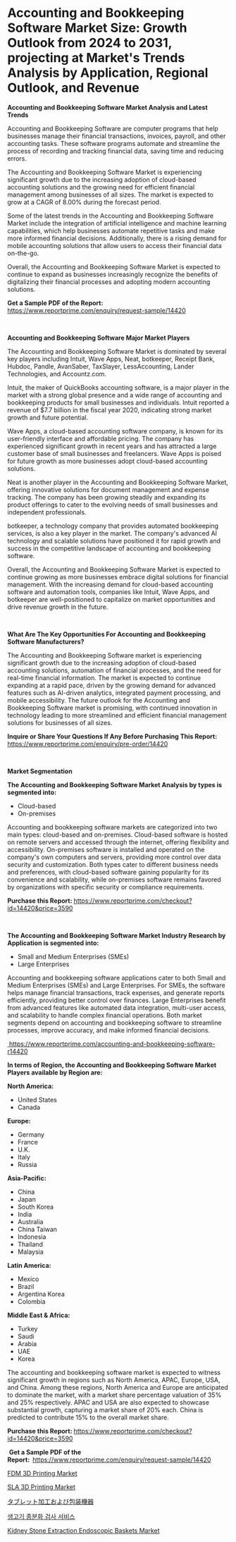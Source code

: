 <p><h1>Accounting and Bookkeeping Software Market Size: Growth Outlook from 2024 to 2031, projecting at Market's Trends Analysis by Application, Regional Outlook, and Revenue</h1></p><p><strong>Accounting and Bookkeeping Software Market Analysis and Latest Trends</strong></p>
<p><p>Accounting and Bookkeeping Software are computer programs that help businesses manage their financial transactions, invoices, payroll, and other accounting tasks. These software programs automate and streamline the process of recording and tracking financial data, saving time and reducing errors.</p><p>The Accounting and Bookkeeping Software Market is experiencing significant growth due to the increasing adoption of cloud-based accounting solutions and the growing need for efficient financial management among businesses of all sizes. The market is expected to grow at a CAGR of 8.00% during the forecast period.</p><p>Some of the latest trends in the Accounting and Bookkeeping Software Market include the integration of artificial intelligence and machine learning capabilities, which help businesses automate repetitive tasks and make more informed financial decisions. Additionally, there is a rising demand for mobile accounting solutions that allow users to access their financial data on-the-go.</p><p>Overall, the Accounting and Bookkeeping Software Market is expected to continue to expand as businesses increasingly recognize the benefits of digitalizing their financial processes and adopting modern accounting solutions.</p></p>
<p><strong>Get a Sample PDF of the Report:&nbsp;</strong> <a href="https://www.reportprime.com/enquiry/request-sample/14420">https://www.reportprime.com/enquiry/request-sample/14420</a></p>
<p>&nbsp;</p>
<p><strong>Accounting and Bookkeeping Software Major Market Players</strong></p>
<p><p>The Accounting and Bookkeeping Software Market is dominated by several key players including Intuit, Wave Apps, Neat, botkeeper, Receipt Bank, Hubdoc, Pandle, AvanSaber, TaxSlayer, LessAccounting, Lander Technologies, and Accountz.com. </p><p>Intuit, the maker of QuickBooks accounting software, is a major player in the market with a strong global presence and a wide range of accounting and bookkeeping products for small businesses and individuals. Intuit reported a revenue of $7.7 billion in the fiscal year 2020, indicating strong market growth and future potential.</p><p>Wave Apps, a cloud-based accounting software company, is known for its user-friendly interface and affordable pricing. The company has experienced significant growth in recent years and has attracted a large customer base of small businesses and freelancers. Wave Apps is poised for future growth as more businesses adopt cloud-based accounting solutions.</p><p>Neat is another player in the Accounting and Bookkeeping Software Market, offering innovative solutions for document management and expense tracking. The company has been growing steadily and expanding its product offerings to cater to the evolving needs of small businesses and independent professionals.</p><p>botkeeper, a technology company that provides automated bookkeeping services, is also a key player in the market. The company's advanced AI technology and scalable solutions have positioned it for rapid growth and success in the competitive landscape of accounting and bookkeeping software.</p><p>Overall, the Accounting and Bookkeeping Software Market is expected to continue growing as more businesses embrace digital solutions for financial management. With the increasing demand for cloud-based accounting software and automation tools, companies like Intuit, Wave Apps, and botkeeper are well-positioned to capitalize on market opportunities and drive revenue growth in the future.</p></p>
<p>&nbsp;</p>
<p><strong>What Are The Key Opportunities For Accounting and Bookkeeping Software Manufacturers?</strong></p>
<p><p>The Accounting and Bookkeeping Software market is experiencing significant growth due to the increasing adoption of cloud-based accounting solutions, automation of financial processes, and the need for real-time financial information. The market is expected to continue expanding at a rapid pace, driven by the growing demand for advanced features such as AI-driven analytics, integrated payment processing, and mobile accessibility. The future outlook for the Accounting and Bookkeeping Software market is promising, with continued innovation in technology leading to more streamlined and efficient financial management solutions for businesses of all sizes.</p></p>
<p><strong>Inquire or Share Your Questions If Any Before Purchasing This Report:</strong> <a href="https://www.reportprime.com/enquiry/pre-order/14420">https://www.reportprime.com/enquiry/pre-order/14420</a></p>
<p>&nbsp;</p>
<p><strong>Market Segmentation</strong></p>
<p><strong>The Accounting and Bookkeeping Software Market Analysis by types is segmented into:</strong></p>
<p><ul><li>Cloud-based</li><li>On-premises</li></ul></p>
<p><p>Accounting and bookkeeping software markets are categorized into two main types: cloud-based and on-premises. Cloud-based software is hosted on remote servers and accessed through the internet, offering flexibility and accessibility. On-premises software is installed and operated on the company's own computers and servers, providing more control over data security and customization. Both types cater to different business needs and preferences, with cloud-based software gaining popularity for its convenience and scalability, while on-premises software remains favored by organizations with specific security or compliance requirements.</p></p>
<p><strong>Purchase this Report:&nbsp;</strong><a href="https://www.reportprime.com/checkout?id=14420&price=3590">https://www.reportprime.com/checkout?id=14420&price=3590</a></p>
<p>&nbsp;</p>
<p><strong>The Accounting and Bookkeeping Software Market Industry Research by Application is segmented into:</strong></p>
<p><ul><li>Small and Medium Enterprises (SMEs)</li><li>Large Enterprises</li></ul></p>
<p><p>Accounting and bookkeeping software applications cater to both Small and Medium Enterprises (SMEs) and Large Enterprises. For SMEs, the software helps manage financial transactions, track expenses, and generate reports efficiently, providing better control over finances. Large Enterprises benefit from advanced features like automated data integration, multi-user access, and scalability to handle complex financial operations. Both market segments depend on accounting and bookkeeping software to streamline processes, improve accuracy, and make informed financial decisions.</p></p>
<p><a href="https://www.reportprime.com/accounting-and-bookkeeping-software-r14420">&nbsp;https://www.reportprime.com/accounting-and-bookkeeping-software-r14420</a></p>
<p><strong>In terms of Region, the Accounting and Bookkeeping Software Market Players available by Region are:</strong></p>
<p>
    <p> <strong> North America: </strong>
        <ul>
            <li>United States</li>
            <li>Canada</li>
        </ul>
        </p> 
    <p> <strong> Europe: </strong>
        <ul>
            <li>Germany</li>
            <li>France</li>
            <li>U.K.</li>
            <li>Italy</li>
            <li>Russia</li>
        </ul>
        </p> 
    <p> <strong> Asia-Pacific: </strong>
        <ul>
            <li>China</li>
            <li>Japan</li>
            <li>South Korea</li>
            <li>India</li>
            <li>Australia</li>
            <li>China Taiwan</li>
            <li>Indonesia</li>
            <li>Thailand</li>
            <li>Malaysia</li>
        </ul>
        </p> 
    <p> <strong> Latin America: </strong>
        <ul>
            <li>Mexico</li>
            <li>Brazil</li>
            <li>Argentina Korea</li>
            <li>Colombia</li>
        </ul>
        </p> 
    <p> <strong> Middle East & Africa: </strong>
        <ul>
            <li>Turkey</li>
            <li>Saudi</li>
            <li>Arabia</li>
            <li>UAE</li>
            <li>Korea</li>
        </ul>
    </p>
    </p>
<p><p>The accounting and bookkeeping software market is expected to witness significant growth in regions such as North America, APAC, Europe, USA, and China. Among these regions, North America and Europe are anticipated to dominate the market, with a market share percentage valuation of 35% and 25% respectively. APAC and USA are also expected to showcase substantial growth, capturing a market share of 20% each. China is predicted to contribute 15% to the overall market share.</p></p>
<p><strong>Purchase this Report: </strong><a href="https://www.reportprime.com/checkout?id=14420&price=3590">https://www.reportprime.com/checkout?id=14420&price=3590</a></p>
<p>&nbsp;<strong>Get a Sample PDF of the Report:&nbsp;&nbsp;</strong><a href="https://www.reportprime.com/enquiry/request-sample/14420">https://www.reportprime.com/enquiry/request-sample/14420</a></p>
<p><strong></strong></p>
<p><p><a href="https://github.com/Raeloodard576457/Market-Research-Report-List-1/blob/main/fdm-3d-printing-market.md">FDM 3D Printing Market</a></p><p><a href="https://github.com/markmellon1/Market-Research-Report-List-1/blob/main/sla-3d-printing-market.md">SLA 3D Printing Market</a></p><p><a href="https://github.com/pepo3k/Market-Research-Report-List-3/blob/main/854959186936.md">タブレット加工および包装機器</a></p><p><a href="https://github.com/vss5505pa7z1p/Market-Research-Report-List-4/blob/main/7473465107733.md">생고기 종분화 검사 서비스</a></p><p><a href="https://medium.com/@madisynreinger/global-kidney-stone-extraction-endoscopic-baskets-market-analysis-trends-forecasts-and-growth-cbfa3d028579">Kidney Stone Extraction Endoscopic Baskets Market</a></p></p>
